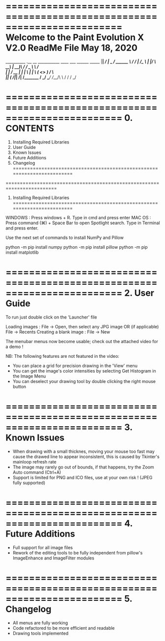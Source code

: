 ========================================================================
    	               Welcome to the
                    Paint Evolution X V2.0
	                   ReadMe File
	                  May 18, 2020
========================================================================
__________        .__        __    ___________             ____  ___ 
\______   \_____  |__| _____/  |_  \_   _____/__  ______   \   \/  / 
 |     ___/\__  \ |  |/    \   __\  |    __)_\  \/ /  _ \   \     /  
 |    |     / __ \|  |   |  \  |    |        \\   (  <_> )  /     \  
 |____|    (____  /__|___|  /__|   /_______  / \_/ \____/  /___/\  \ 
                \/        \/               \/                    \_/ 

========================================================================
0. CONTENTS
========================================================================
1. Installing Required Libraries
2. User Guide
3. Known Issues
4. Future Additions
5. Changelog
========================================================================


========================================================================
1. Installing Required Libraries
========================================================================

WINDOWS : Press windows + R. Type in cmd and press enter
MAC OS  : Press command (⌘) + Space Bar to open Spotlight search. Type in Terminal and press enter.

Use the next set of commands to install NumPy and Pillow

python -m pip install numpy
python -m pip install pillow
python -m pip install matplotlib

========================================================================
2. User Guide
========================================================================

To run just double click on the 'Launcher' file

Loading images : File -> Open, then select any JPG image OR (if applicable) File -> Recents 
Creating a blank image : File -> New

The menubar menus now become usable; check out the attached video for a demo !


NB: The following features are not featured in the video:
 
 - You can place a grid for precision drawing in the 'View' menu
 - You can get the image's color intensities by selecting Get Histogram in the Image Menu
 - You can deselect your drawing tool by double clicking the right mouse button

========================================================================
3. Known Issues
========================================================================
 
 - When drawing with a small thicknes, moving your mouse too fast may cause the drawed line to appear inconsistent, this is caused by Tkinter's mainloop refresh rate
 - The image may rarely go out of bounds, if that happens, try the Zoom Auto command (Ctrl+A)
 - Support is limited for PNG and ICO files, use at your own risk ! (JPEG fully supported)

========================================================================
4. Future Additions
========================================================================

 - Full support for all image files
 - Rework of the editing tools to be fully independent from pillow's ImageEnhance and ImageFilter modules

========================================================================
5. Changelog
========================================================================

 - All menus are fully working
 - Code refactored to be more efficient and readable
 - Drawing tools implemented

